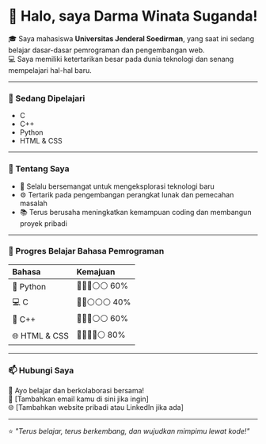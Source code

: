 # 👋 Halo, saya Darma Winata Suganda!

🎓 Saya mahasiswa **Universitas Jenderal Soedirman**, yang saat ini sedang belajar dasar-dasar pemrograman dan pengembangan web.  
💻 Saya memiliki ketertarikan besar pada dunia teknologi dan senang mempelajari hal-hal baru.

---

### 🧠 Sedang Dipelajari
- C  
- C++  
- Python  
- HTML & CSS  

---

### 🌱 Tentang Saya
- 🎯 Selalu bersemangat untuk mengeksplorasi teknologi baru  
- ⚙️ Tertarik pada pengembangan perangkat lunak dan pemecahan masalah  
- 📚 Terus berusaha meningkatkan kemampuan coding dan membangun proyek pribadi  

---

### 🚀 Progres Belajar Bahasa Pemrograman

| Bahasa | Kemajuan |
|:-------|:---------|
| 🐍 Python | 🔵🔵🔵⚪⚪ 60% |
| 💻 C | 🔵🔵⚪⚪⚪ 40% |
| 💾 C++ | 🔵🔵🔵⚪⚪ 60% |
| 🌐 HTML & CSS | 🔵🔵🔵🔵⚪ 80% |


---

### 📫 Hubungi Saya
💬 Ayo belajar dan berkolaborasi bersama!  
📧 [Tambahkan email kamu di sini jika ingin]  
🌐 [Tambahkan website pribadi atau LinkedIn jika ada]

---

⭐ *"Terus belajar, terus berkembang, dan wujudkan mimpimu lewat kode!"*

